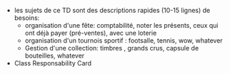 - les sujets de ce TD sont des descriptions rapides (10-15 lignes) de besoins:
   - organisation d'une fête: comptabilité, noter les présents, ceux qui ont déjà payer (pré-ventes), avec une loterie 
   - organisation d'un tournois sportif : footsalle, tennis, wow, whatever 
   - Gestion d'une collection: timbres , grands crus, capsule de bouteilles, whatever
- Class Responsability Card